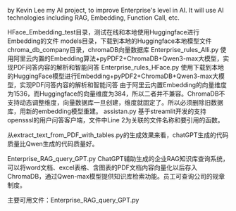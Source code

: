 by Kevin Lee
my AI project, to improve Enterprise's level in AI. It will use AI technologies including RAG, Embedding, Function Call, etc.

HFace_Embedding_test目录，测试在线和本地使用Huggingface进行Embedding的文件
models目录，下载到本地的Huggingface本地模型文件
chroma_db_company目录，chromaDB向量数据库
Enterprise_rules_Alli.py 使用阿里云内置的Embedding算法+pyPDF2+ChromaDB+Qwen3-max大模型，实现PDF问答内容的解析和智能问答
Enterprise_rules_HFace.py 使用下载到本地的HuggingFace模型进行Embedding+pyPDF2+ChromaDB+Qwen3-max大模型，实现PDF问答内容的解析和智能问答
  由于阿里云内置Embedding的向量维度为1536，而Huggingface的向量维度为384，所以二者并不兼容。ChromaDB不支持动态调整维度，向量数据库一旦创建，维度就固定了。所以必须删除旧数据库，用新的embedding模型重建。
assistan.py 基于streamlit开发的支持opensssl的用户问答客户端，文件中Line 2为关联的文件名称和要引用的函数。

从extract_text_from_PDF_with_tables.py的生成效果来看，chatGPT生成的代码质量比Qwen生成的代码质量好。

Enterprise_RAG_query_GPT.py ChatGPT辅助生成的企业RAG知识库查询系统，可以将word文档、excel表格、含图表的PDF文档内容向量化以后存入ChromaDB，通过Qwen-max模型提供知识库检索功能。员工可查询公司的规章制度。

主要可用文件：Enterprise_RAG_query_GPT.py